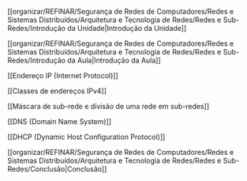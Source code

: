 [[organizar/REFINAR/Segurança de Redes de Computadores/Redes e Sistemas Distribuídos/Arquitetura e Tecnologia de Redes/Redes e Sub-Redes/Introdução da Unidade|Introdução da Unidade]]

[[organizar/REFINAR/Segurança de Redes de Computadores/Redes e Sistemas Distribuídos/Arquitetura e Tecnologia de Redes/Redes e Sub-Redes/Introdução da Aula|Introdução da Aula]]

[[Endereço IP (Internet Protocol)]]

[[Classes de endereços IPv4]]

[[Máscara de sub-rede e divisão de uma rede em sub-redes]]

[[DNS (Domain Name System)]]

[[DHCP (Dynamic Host Configuration Protocol)]]

[[organizar/REFINAR/Segurança de Redes de Computadores/Redes e Sistemas Distribuídos/Arquitetura e Tecnologia de Redes/Redes e Sub-Redes/Conclusão|Conclusão]]